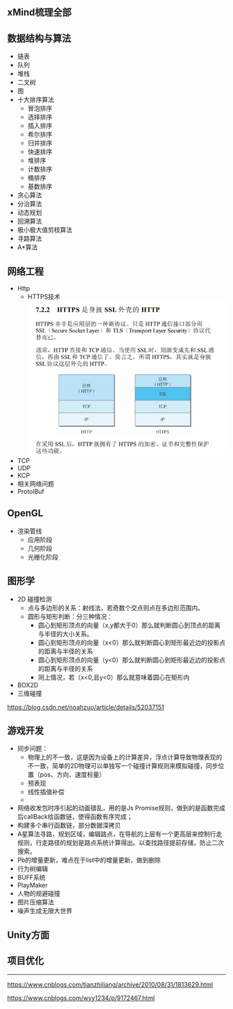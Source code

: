 

## xMind梳理全部

## 数据结构与算法

- 链表
- 队列
- 堆栈
- 二叉树
- 图
- 十大排序算法
  - 冒泡排序
  - 选择排序
  - 插入排序
  - 希尔排序
  - 归并排序
  - 快速排序
  - 堆排序
  - 计数排序
  - 桶排序
  - 基数排序
- 贪心算法
- 分治算法
- 动态规划
- 回溯算法
- 极小极大值剪枝算法
- 寻路算法
- A*算法

## 网络工程

- Http
  - HTTPS技术
![](2020-08-29-00-06-15.png)
- TCP
- UDP
- KCP
- 相关网络问题
- ProtolBuf

## OpenGL

- 渲染管线
    - 应用阶段
    - 几何阶段
    - 光栅化阶段


## 图形学

- 2D 碰撞检测
  - 点与多边形的关系：射线法，若奇数个交点则点在多边形范围内。
  - 圆形与矩形判断：分三种情况：
    - 圆心到矩形顶点的向量（x,y都大于0）那么就判断圆心到顶点的距离与半径的大小关系。
    - 圆心到矩形顶点的向量（x<0）那么就判断圆心到矩形最近边的投影点的距离与半径的关系
    - 圆心到矩形顶点的向量（y<0）那么就判断圆心到矩形最近边的投影点的距离与半径的关系
    - 同上情况，若（x<0,且y<0）那么就意味着圆心在矩形内
- BOX2D
- 三维碰撞

https://blog.csdn.net/noahzuo/article/details/52037151

## 游戏开发

- 同步问题：
  - 物理上的不一致，这是因为设备上的计算差异，浮点计算导致物理表现的不一致，简单的2D物理可以单独写一个碰撞计算规则来模拟碰撞，同步位置（pos、方向、速度标量）
  - 预表现
  - 线性插值补偿
  - 
- 网络收发包时序引起的动画错乱，用的是Js Promise规则，做到的是函数完成后callBack给函数链，使得函数有序完成；
- 构建多个串行函数链，部分数据深拷贝
- A星算法寻路，规划区域，编辑路点，在导航的上层有一个更高层来控制行走规则，行走路径的规划是路点系统计算得出。以查找路径提前存储，防止二次搜索。
- Pb的增量更新，难点在于list中的增量更新，做到删除
- 行为树编辑
- BUFF系统
- PlayMaker
- 人物的规避碰撞
- 图片压缩算法
- 噪声生成无限大世界

## Unity方面



## 项目优化













---


https://www.cnblogs.com/tianzhiliang/archive/2010/08/31/1813629.html


https://www.cnblogs.com/wyy1234/p/9172467.html